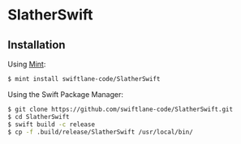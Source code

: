 # SlatherSwift

## Installation

Using [Mint](https://github.com/yonaskolb/mint):
```sh
$ mint install swiftlane-code/SlatherSwift
```

Using the Swift Package Manager:
```sh
$ git clone https://github.com/swiftlane-code/SlatherSwift.git
$ cd SlatherSwift
$ swift build -c release
$ cp -f .build/release/SlatherSwift /usr/local/bin/
```
